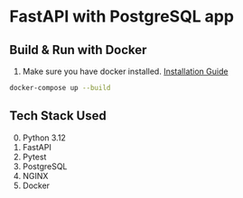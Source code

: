 # FastAPI with PostgreSQL app

## Build & Run with Docker

1. Make sure you have docker installed. [Installation Guide](https://docs.docker.com/engine/install/)

```bash
docker-compose up --build
```

## Tech Stack Used

0. Python 3.12
1. FastAPI
2. Pytest
3. PostgreSQL
4. NGINX
5. Docker
